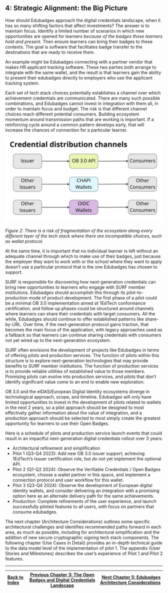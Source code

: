 4: Strategic Alignment: the Big Picture
------------------------------------

How should Edubadges approach the digital credentials landscape, when it has so many shifting factors that affect investments? The answer is to maintain focus. Identify a limited number of scenarios in which new opportunities are opened for learners _because of the badges those learners hold and present_. Then ensure learners can bring their badges to these contexts. The goal is software that facilitates badge transfer to the destinations that are ready to receive them.

An example might be Edubadges connecting with a partner vendor that makes HR applicant tracking software. These two parties both arrange to integrate with the same wallet, and the result is that learners gain the ability to present their edubadges directly to employers who use the applicant tracking system.

Each set of tech stack choices potentially establishes a channel over which achievement credentials are communicated. There are many such possible combinations, and Edubadges cannot invest in integration with them all, in order to maintain focus and budget. The risk is that different channel choices reach different potential consumers. Building ecosystem momentum around transmission paths that are working is important. If a reinforcing cycle around a common pattern develops early, that will increase the chances of connection for a particular learner.

![There is a risk of fragmentation of the ecosystem along every different layer of the tech stack where there are incompatible choices, such as wallet protocol](assets/02-credential-distribution-channels.jpeg)

*Figure 2: There is a risk of fragmentation of the ecosystem along every different layer of the tech stack where there are incompatible choices, such as wallet protocol.*

At the same time, it is important that no individual learner is left without an adequate channel through which to make use of their badges, just because the employer they want to work with or the school where they want to apply doesn’t use a particular protocol that is the one Edubadges has chosen to support.

SURF is responsible for discovering how next-generation credentials can bring new opportunities to learners who engage with SURF member institutions. Edubadges should accomplish this through its pilot-to-production mode of product development. The first phase of a pilot could be a minimal OB 3.0 implementation aimed at 1EdTech conformance certification, and follow up phases could be structured around channels where learners can share their credentials with target consumers. All the while, Edubadges should continue to offer established patterns like share-by-URL. Over time, if the next-generation protocol gains traction, that becomes the main focus of the application, with legacy approaches used as a fallback so that learners can continue sharing credentials with consumers not yet wired up to the next-generation ecosystem.

SURF often envisions the development of projects like Edubadges in terms of offering pilots and production services. The function of pilots within this structure is to explore next-generation technologies that may provide benefits to SURF member institutions. The function of production services is to provide reliable utilities of established value to those members. Promising pilots can evolve into production services, and pilots that don’t identify significant value come to an end to enable new exploration.

OB 3.0 and the eIDAS/European Digital Identity ecosystems diverge in technological approach, scope, and timeline. Edubadges will only have limited opportunities to invest in the development of pilots related to wallets in the next 2 years, so a pilot approach should be designed to most effectively gather information about the value of integration, and a production approach should be selected to most simply create the greatest opportunity for learners to use their Open Badges.

Here is a schedule of pilots and production service launch events that could result in an impactful next-generation digital credentials rollout over 3 years:

*   Architectural refinement and simplification
*   Pilot 1 (Q3-Q4 2023): Add new OB 3.0 issuer support, achieving 1EdTech’s Issuer certification role, but do not yet implement the optional API.
*   Pilot 2 (Q1-Q2 2024): Observe the Verifiable Credentials / Open Badges ecosystem, choose a wallet partner in this space, and implement a connection protocol and user workflow for this wallet.
*   Pilot 3 (Q3-Q4 2024): Observe the development of European digital identity wallets, and consider delivering an integration with a promising option here as an alternate delivery path for the same achievements.
*   Production: Complete refinements of the user experience, and launch successfully piloted features to all users, with focus on partners that consume edubadges.

The next chapter (Architecture Considerations) outlines some specific architectural challenges and identifies recommended paths forward in each area, as much as possible, including for architectural simplification and the addition of new secure cryptographic signing tech stack components. The following chapter (Use Cases in Detail) provides an in-depth technical guide to the data model level of the implementation of pilot 1. The appendix (User Stories and Milestones) describes the user’s experience of Pilot 1 and Pilot 2 features.
  
---

| [Back to Index](ob3-edubadges/README.md)   |  [Previous Chapter 3: The Open Badges and Digital Credentials Landscape](ob3-edubadges/30-the-open-badges-and-digital-credentials-landscape.md)     | [Next Chapter 5: Edubadges Architecture Considerations](ob3-edubadges/50-edubadges-architecture-considerations.md) |
| :--- | :---: | ---: |